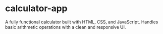 # calculator-app
A fully functional calculator built with HTML, CSS, and JavaScript. Handles basic arithmetic operations with a clean and responsive UI.
